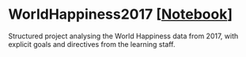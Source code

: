 # WorldHappiness2017 \[[Notebook](https://github.com/ValSauArn/WorldHappiness2017/blob/main/world_happiness.ipynb)\]
Structured project analysing the World Happiness data from 2017, with explicit goals and directives from the learning staff. 
